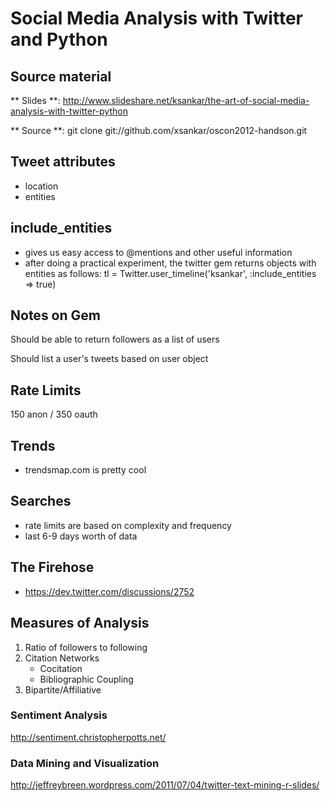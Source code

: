 # Social Media Analysis with Twitter and Python

## Source material

** Slides **: http://www.slideshare.net/ksankar/the-art-of-social-media-analysis-with-twitter-python

** Source **: git clone git://github.com/xsankar/oscon2012-handson.git

## Tweet attributes

* location
* entities

## include_entities

* gives us easy access to @mentions and other useful information
* after doing a practical experiment, the twitter gem returns objects with entities as follows:
	tl = Twitter.user_timeline('ksankar', :include_entities => true)


## Notes on Gem

Should be able to return followers as a list of users

Should list a user's tweets based on user object

## Rate Limits

150 anon / 350 oauth

## Trends

* trendsmap.com is pretty cool

## Searches

* rate limits are based on complexity and frequency
* last 6-9 days worth of data

## The Firehose

* https://dev.twitter.com/discussions/2752

## Measures of Analysis

1. Ratio of followers to following
2. Citation Networks
	* Cocitation
	* Bibliographic Coupling
3. Bipartite/Affiliative

### Sentiment Analysis

http://sentiment.christopherpotts.net/

### Data Mining and Visualization

http://jeffreybreen.wordpress.com/2011/07/04/twitter-text-mining-r-slides/